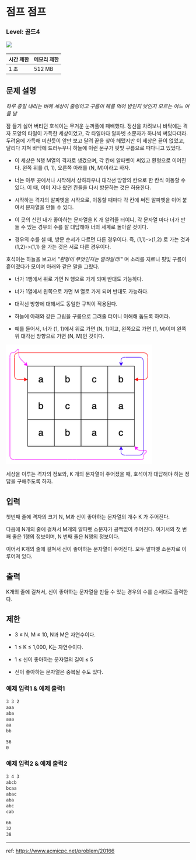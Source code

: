 # 점프 점프

### Level: 골드4

<img src="https://d2gd6pc034wcta.cloudfront.net/tier/12.svg" style="width: 20px" />

| 시간 제한 | 메모리 제한 |
| -------- | ---------- |
| 1 초 | 512 MB |

## 문제 설명

_하루 종일 내리는 비에 세상이 출렁이고 구름이 해를 먹어 밤인지 낮인지 모르는 어느 여름 날_

잠 들기 싫어 버티던 호석이는 무거운 눈꺼풀에 패배했다. 정신을 차려보니 바닥에는 격자 모양의 타일이 가득한 세상이었고, 각 타일마다 알파벳 소문자가 하나씩 써있다더라. 두려움에 가득해 미친듯이 앞만 보고 달려 끝을 찾아 헤맸지만 이 세상은 끝이 없었고, 달리다 지쳐 바닥에 드러누우니 하늘에 이런 문구가 핏빛 구름으로 떠다니고 있었다.

- 이 세상은 N행 M열의 격자로 생겼으며, 각 칸에 알파벳이 써있고 환형으로 이어진다. 왼쪽 위를 (1, 1), 오른쪽 아래를 (N, M)이라고 하자.

- 너는 아무 곳에서나 시작해서 상하좌우나 대각선 방향의 칸으로 한 칸씩 이동할 수 있다. 이 때, 이미 지나 왔던 칸들을 다시 방문하는 것은 허용한다.

- 시작하는 격자의 알파벳을 시작으로, 이동할 때마다 각 칸에 써진 알파벳을 이어 붙여서 문자열을 만들 수 있다.

- 이 곳의 신인 내가 좋아하는 문자열을 K 개 알려줄 터이니, 각 문자열 마다 너가 만들 수 있는 경우의 수를 잘 대답해야 너의 세계로 돌아갈 것이다.

- 경우의 수를 셀 때, 방문 순서가 다르면 다른 경우이다. 즉, (1,1)->(1,2) 로 가는 것과 (1,2)->(1,1) 을 가는 것은 서로 다른 경우이다.

호석이는 하늘을 보고서 _"환형이 무엇인지는 알려달라!"_ 며 소리를 지르니 핏빛 구름이 흩어졌다가 모이며 아래와 같은 말을 그렸다.

- 너가 1행에서 위로 가면 N 행으로 가게 되며 반대도 가능하다.

- 너가 1열에서 왼쪽으로 가면 M 열로 가게 되며 반대도 가능하다.

- 대각선 방향에 대해서도 동일한 규칙이 적용된다.

- 하늘에 아래와 같은 그림을 구름으로 그려줄 터이니 이해해 돕도록 하여라.

- 예를 들어서, 너가 (1, 1)에서 위로 가면 (N, 1)이고, 왼쪽으로 가면 (1, M)이며 왼쪽 위 대각선 방향으로 가면 (N, M)인 것이다.

<img class="left" src="./exam_1.png" style="width: 400px" alt="exam_1" />

세상을 이루는 격자의 정보와, K 개의 문자열이 주어졌을 때, 호석이가 대답해야 하는 정답을 구해주도록 하자.

## 입력

첫번째 줄에 격자의 크기 N, M과 신이 좋아하는 문자열의 개수 K 가 주어진다.

다음에 N개의 줄에 걸쳐서 M개의 알파벳 소문자가 공백없이 주어진다. 여기서의 첫 번째 줄은 1행의 정보이며, N 번째 줄은 N행의 정보이다.

이어서 K개의 줄에 걸쳐서 신이 좋아하는 문자열이 주어진다. 모두 알파벳 소문자로 이루어져 있다.

## 출력

K개의 줄에 걸쳐서, 신이 좋아하는 문자열을 만들 수 있는 경우의 수를 순서대로 출력한다.

## 제한

- 3 ≤ N, M ≤ 10, N과 M은 자연수이다.

- 1 ≤ K ≤ 1,000, K는 자연수이다.

- 1 ≤ 신이 좋아하는 문자열의 길이 ≤ 5

- 신이 좋아하는 문자열은 중복될 수도 있다.

### 예제 입력1 & 예제 출력1

```text
3 3 2
aaa
aba
aaa
aa
bb

```

```text
56
0

```

### 예제 입력2 & 예제 출력2

```text
3 4 3
abcb
bcaa
abac
aba
abc
cab

```

```text
66
32
38

```

---

ref: https://www.acmicpc.net/problem/20166